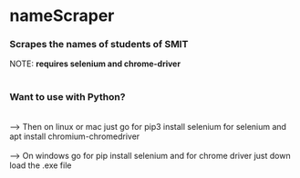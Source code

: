 # nameScraper

<h3>Scrapes the names of students of SMIT</h3>

NOTE: <strong>requires selenium and chrome-driver</strong><br><br>
<h3>Want to use with Python?</h3><br>
--> Then on linux or mac just go for pip3 install selenium for selenium and <br>apt install chromium-chromedriver<br><br>
--> On windows go for pip install selenium and for chrome driver just down load the .exe file

